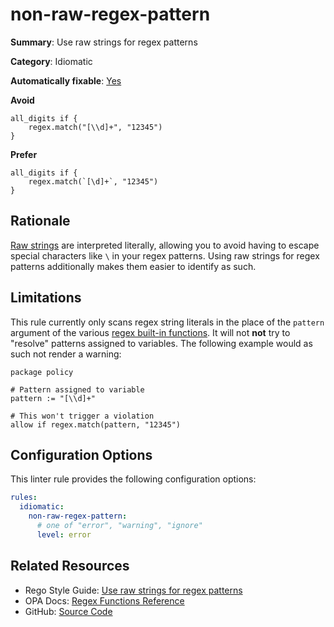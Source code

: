 # non-raw-regex-pattern

**Summary**: Use raw strings for regex patterns

**Category**: Idiomatic

**Automatically fixable**: [Yes](https://openpolicyagent.org/projects/regal/fixing)

**Avoid**
```rego
all_digits if {
    regex.match("[\\d]+", "12345")
}
```

**Prefer**
```rego
all_digits if {
    regex.match(`[\d]+`, "12345")
}
```

## Rationale

[Raw strings](https://www.openpolicyagent.org/docs/edge/policy-language/#strings) are interpreted literally, allowing
you to avoid having to escape special characters like `\` in your regex patterns. Using raw strings for regex patterns
additionally makes them easier to identify as such.

## Limitations

This rule currently only scans regex string literals in the place of the `pattern` argument of the various
[regex built-in functions](https://www.openpolicyagent.org/docs/policy-reference/#regex). It will not **not**
try to "resolve" patterns assigned to variables. The following example would as such not render a warning:

```rego
package policy

# Pattern assigned to variable
pattern := "[\\d]+"

# This won't trigger a violation
allow if regex.match(pattern, "12345")
```

## Configuration Options

This linter rule provides the following configuration options:

```yaml
rules:
  idiomatic:
    non-raw-regex-pattern:
      # one of "error", "warning", "ignore"
      level: error
```

## Related Resources

- Rego Style Guide: [Use raw strings for regex patterns](https://github.com/StyraInc/rego-style-guide#use-raw-strings-for-regex-patterns)
- OPA Docs: [Regex Functions Reference](https://www.openpolicyagent.org/docs/policy-reference/#regex)
- GitHub: [Source Code](https://github.com/open-policy-agent/regal/blob/main/bundle/regal/rules/idiomatic/non-raw-regex-pattern/non_raw_regex_pattern.rego)

